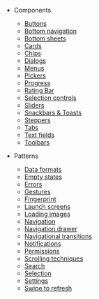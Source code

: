 - Components
  - [Buttons](/buttons)
  - [Bottom navigation](/bottom-navigation)
  - [Bottom sheets]()
  - [Cards]()
  - [Chips](/not_found)
  - [Dialogs]()
  - [Menus]()
  - [Pickers]()
  - [Progress](/progress)
  - [Rating Bar](/rating-bar)
  - [Selection controls]()
  - [Sliders](/not_found)
  - [Snackbars & Toasts](/snackbars-and-toasts)
  - [Steppers](/not_found)
  - [Tabs]()
  - [Text fields]()
  - [Toolbars]()

- Patterns
  - [Data formats](/not_found)
  - [Empty states](/not_found)
  - [Errors](/not_found)
  - [Gestures](/not_found)
  - [Fingerprint](/not_found)
  - [Launch screens]()
  - [Loading images](/not_found)
  - [Navigation](/not_found)
  - [Navigation drawer]()
  - [Navigational transitions](/not_found)
  - [Notifications]()
  - [Permissions](/not_found)
  - [Scrolling techniques]()
  - [Search](/not_found)
  - [Selection](/not_found)
  - [Settings](/not_found)
  - [Swipe to refresh](/not_found)
